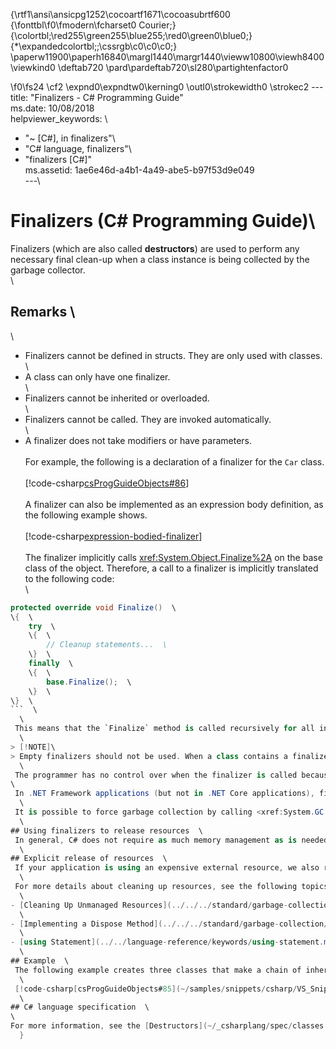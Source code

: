{\rtf1\ansi\ansicpg1252\cocoartf1671\cocoasubrtf600
{\fonttbl\f0\fmodern\fcharset0 Courier;}
{\colortbl;\red255\green255\blue255;\red0\green0\blue0;}
{\*\expandedcolortbl;;\cssrgb\c0\c0\c0;}
\paperw11900\paperh16840\margl1440\margr1440\vieww10800\viewh8400\viewkind0
\deftab720
\pard\pardeftab720\sl280\partightenfactor0

\f0\fs24 \cf2 \expnd0\expndtw0\kerning0
\outl0\strokewidth0 \strokec2 ---\
title: "Finalizers - C# Programming Guide"\
ms.date: 10/08/2018\
helpviewer_keywords: \
  - "~ [C#], in finalizers"\
  - "C# language, finalizers"\
  - "finalizers [C#]"\
ms.assetid: 1ae6e46d-a4b1-4a49-abe5-b97f53d9e049\
---\
# Finalizers (C# Programming Guide)\
Finalizers (which are also called **destructors**) are used to perform any necessary final clean-up when a class instance is being collected by the garbage collector.  \
  \
## Remarks  \
  \
- Finalizers cannot be defined in structs. They are only used with classes.  \
  \
- A class can only have one finalizer.  \
  \
- Finalizers cannot be inherited or overloaded.  \
  \
- Finalizers cannot be called. They are invoked automatically.  \
  \
- A finalizer does not take modifiers or have parameters.  \
  \
 For example, the following is a declaration of a finalizer for the `Car` class.\
  \
 [!code-csharp[csProgGuideObjects#86](~/samples/snippets/csharp/VS_Snippets_VBCSharp/csProgGuideObjects/CS/Objects.cs#86)]  \
\
A finalizer can also be implemented as an expression body definition, as the following example shows.\
\
[!code-csharp[expression-bodied-finalizer](../../../../samples/snippets/csharp/programming-guide/classes-and-structs/expr-bodied-destructor.cs#1)]  \
  \
 The finalizer implicitly calls <xref:System.Object.Finalize%2A> on the base class of the object. Therefore, a call to a finalizer is implicitly translated to the following code:  \
  \
```csharp  \
protected override void Finalize()  \
\{  \
    try  \
    \{  \
        // Cleanup statements...  \
    \}  \
    finally  \
    \{  \
        base.Finalize();  \
    \}  \
\}  \
```  \
  \
 This means that the `Finalize` method is called recursively for all instances in the inheritance chain, from the most-derived to the least-derived.  \
  \
> [!NOTE]\
> Empty finalizers should not be used. When a class contains a finalizer, an entry is created in the `Finalize` queue. When the finalizer is called, the garbage collector is invoked to process the queue. An empty finalizer just causes a needless loss of performance.  \
  \
 The programmer has no control over when the finalizer is called because this is determined by the garbage collector. The garbage collector checks for objects that are no longer being used by the application. If it considers an object eligible for finalization, it calls the finalizer (if any) and reclaims the memory used to store the object.\
\
 In .NET Framework applications (but not in .NET Core applications), finalizers are also called when the program exits.\
  \
 It is possible to force garbage collection by calling <xref:System.GC.Collect%2A>, but most of the time, this should be avoided because it may create performance issues.  \
  \
## Using finalizers to release resources  \
 In general, C# does not require as much memory management as is needed when you develop with a language that does not target a runtime with garbage collection. This is because the .NET Framework garbage collector implicitly manages the allocation and release of memory for your objects. However, when your application encapsulates unmanaged resources such as windows, files, and network connections, you should use finalizers to free those resources. When the object is eligible for finalization, the garbage collector runs the `Finalize` method of the object.  \
  \
## Explicit release of resources  \
 If your application is using an expensive external resource, we also recommend that you provide a way to explicitly release the resource before the garbage collector frees the object. You do this by implementing a `Dispose` method from the <xref:System.IDisposable> interface that performs the necessary cleanup for the object. This can considerably improve the performance of the application. Even with this explicit control over resources, the finalizer becomes a safeguard to clean up resources if the call to the `Dispose` method failed.  \
  \
 For more details about cleaning up resources, see the following topics:  \
  \
- [Cleaning Up Unmanaged Resources](../../../standard/garbage-collection/unmanaged.md)  \
  \
- [Implementing a Dispose Method](../../../standard/garbage-collection/implementing-dispose.md)  \
  \
- [using Statement](../../language-reference/keywords/using-statement.md)  \
  \
## Example  \
 The following example creates three classes that make a chain of inheritance. The class `First` is the base class, `Second` is derived from `First`, and `Third` is derived from `Second`. All three have finalizers. In `Main`, an instance of the most-derived class is created. When the program runs, notice that the finalizers for the three classes are called automatically, and in order, from the most-derived to the least-derived.  \
  \
 [!code-csharp[csProgGuideObjects#85](~/samples/snippets/csharp/VS_Snippets_VBCSharp/csProgGuideObjects/CS/Objects.cs#85)]  \
  \
## C# language specification  \
\
For more information, see the [Destructors](~/_csharplang/spec/classes.md#destructors) section of the [C# language specification](/dotnet/csharp/language-reference/language-specification/introduction).\
  }